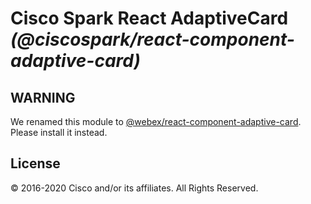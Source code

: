 # Cisco Spark React AdaptiveCard _(@ciscospark/react-component-adaptive-card)_

## WARNING

We renamed this module to [@webex/react-component-adaptive-card](https://www.npmjs.com/package/@webex/react-component-adaptive-card). Please install it instead.

## License

© 2016-2020 Cisco and/or its affiliates. All Rights Reserved.
